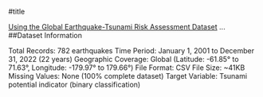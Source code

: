 #title

[Using the Global Earthquake-Tsunami Risk Assessment Dataset](https://www.kaggle.com/datasets/ahmeduzaki/global-earthquake-tsunami-risk-assessment-dataset?resource=download) 
...
##Dataset Information

Total Records: 782 earthquakes
Time Period: January 1, 2001 to December 31, 2022 (22 years)
Geographic Coverage: Global (Latitude: -61.85° to 71.63°, Longitude: -179.97° to 179.66°)
File Format: CSV
File Size: ~41KB
Missing Values: None (100% complete dataset)
Target Variable: Tsunami potential indicator (binary classification)

